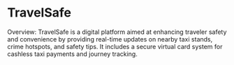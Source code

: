 # TravelSafe
Overview: TravelSafe is a digital platform aimed at enhancing traveler safety and convenience by providing real-time updates on nearby taxi stands, crime hotspots, and safety tips. It includes a secure virtual card system for cashless taxi payments and journey tracking.
